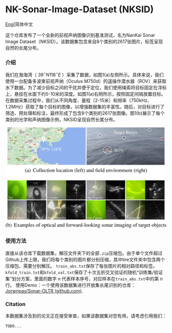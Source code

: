 # NK-Sonar-Image-Dataset (NKSID)

[Eng](https://github.com/Jorwnpay/NK-Sonar-Image-Dataset/blob/main/Readme.md)|简体中文

这个仓库发布了一个全新的前视声纳图像识别基准测试，名为NanKai Sonar Image Dataset（NKSID）。该数据集包含来自8个类别的2617张图片，标签呈现自然的长尾分布。

### 介绍

我们在渤海湾（ $39^\circ N 118^\circ E$ ）采集了数据，如图1(a)左侧所示。具体来说，我们使用一台配备多波束前视声纳（Oculus M750d）的遥操作潜水器（ROV）来获取水下数据。为了减少目标之间的干扰并便于定位，我们使用绳索将目标固定在浮标上，悬挂在水面下约5-10米的深度。如图1(a)右侧所示，按照固定间隔放置目标。在数据采集过程中，我们从不同角度、量程（2-15米）和频率（750kHz、1.2MHz）获取了每个目标的图像，以增强数据集的丰富性。随后，对目标进行了筛选、预处理和标注，最终形成了包含8个类别的2617张图像。图1(b)展示了每个类别的光学和声纳图像示例，NKSID呈现自然长尾分布。

<img src=".\img\data_info.png" style="zoom:60%;" />

### 使用方法

直接从该仓库下载数据集，解压文件夹下的全部`.zip`压缩包。由于单个文件超过Github上传上限，我们将每个类别的图片都分别压缩，其中tire文件夹中包含两个压缩包，需要分别解压。 `train_abs.txt`保存了每张图片的相对路径和标签。 `kfold_train.txt`和`kfold_val.txt`保存了十次五折交叉验证的随机“训练集/验证集”划分方案，里面的数字 $n$ 代表样本序号，对应样本在`train_abs.txt`中的第 $n$ 行。 使用Demo：一个使用该数据集进行开放集长尾识别的仓库：[Jorwnpay/Sonar-OLTR (github.com)](https://github.com/Jorwnpay/Sonar-OLTR).

### Citation

本数据集涉及到的论文正在接受审查，如果该数据集对您有用，请考虑引用我们：

```latex
TODO...
```


